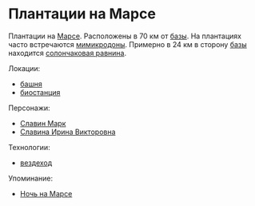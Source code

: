 Плантации на Марсе
==================

Плантации на [Марсе](mars.md).
Расположены в 70 км от [базы](mars_baza.md).
На плантациях часто встречаются [мимикродоны](../persons/mimikrodon.md).
Примерно в 24 км в сторону [базы](mars_baza.md) находится [солончаковая равнина](mars_solonchak.md).

Локации:
- [башня](mars_plantacii_bashnya.md)
- [биостанция](mars_plantacii_biostantsiyz.md)

Персонажи:
- [Славин Марк](../persons/slavin_mark.md)
- [Славина Ирина Викторовна](../persons//slavina_irina_viktorovna.md)

Технологии:
- [вездеход](../technology/vezdehod.md)

Упоминание:
- [Ночь на Марсе](../literature/noch_na_marse.md)